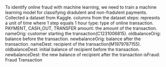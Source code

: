 To identify online fraud with machine learning, we need to train a machine learning model for classifying dradulent and non-fradulent payments.
Collected a dataset from Kaggle.
columns from the dataset steps: represnts a unit of time where 1 step equals 1 hour
type: type of online transaction. PAYMENT, CASH_OUT, TRANSFER 
amount: the amount of the transaction. 
nameOrig: customer starting the transaction(C1231006815).
oldbalanceOrig: balance before the transaction.
newbalanceOrig: balance after the transaction.
nameDest: recipient of the transaction(M1979787155).
oldbalanceDest: initial balance of recipient before the transaction.
newbalanceDest: the new balance of recipient after the transaction 
isFraud: Fraud Transaction
